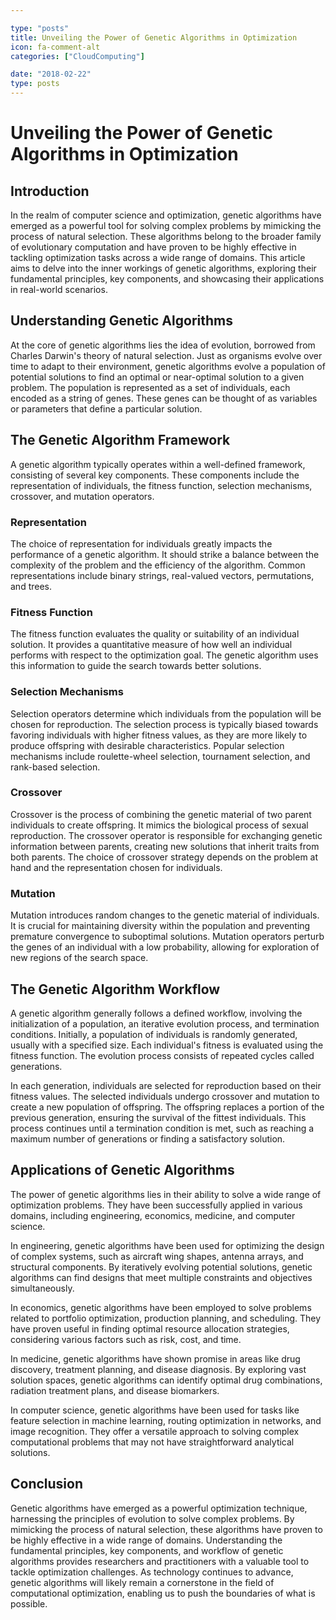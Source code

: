 ```yaml
---

type: "posts"
title: Unveiling the Power of Genetic Algorithms in Optimization
icon: fa-comment-alt
categories: ["CloudComputing"]

date: "2018-02-22"
type: posts
---
```





# Unveiling the Power of Genetic Algorithms in Optimization

## Introduction

In the realm of computer science and optimization, genetic algorithms have emerged as a powerful tool for solving complex problems by mimicking the process of natural selection. These algorithms belong to the broader family of evolutionary computation and have proven to be highly effective in tackling optimization tasks across a wide range of domains. This article aims to delve into the inner workings of genetic algorithms, exploring their fundamental principles, key components, and showcasing their applications in real-world scenarios.

## Understanding Genetic Algorithms

At the core of genetic algorithms lies the idea of evolution, borrowed from Charles Darwin's theory of natural selection. Just as organisms evolve over time to adapt to their environment, genetic algorithms evolve a population of potential solutions to find an optimal or near-optimal solution to a given problem. The population is represented as a set of individuals, each encoded as a string of genes. These genes can be thought of as variables or parameters that define a particular solution.

## The Genetic Algorithm Framework

A genetic algorithm typically operates within a well-defined framework, consisting of several key components. These components include the representation of individuals, the fitness function, selection mechanisms, crossover, and mutation operators.

### Representation

The choice of representation for individuals greatly impacts the performance of a genetic algorithm. It should strike a balance between the complexity of the problem and the efficiency of the algorithm. Common representations include binary strings, real-valued vectors, permutations, and trees.

### Fitness Function

The fitness function evaluates the quality or suitability of an individual solution. It provides a quantitative measure of how well an individual performs with respect to the optimization goal. The genetic algorithm uses this information to guide the search towards better solutions.

### Selection Mechanisms

Selection operators determine which individuals from the population will be chosen for reproduction. The selection process is typically biased towards favoring individuals with higher fitness values, as they are more likely to produce offspring with desirable characteristics. Popular selection mechanisms include roulette-wheel selection, tournament selection, and rank-based selection.

### Crossover

Crossover is the process of combining the genetic material of two parent individuals to create offspring. It mimics the biological process of sexual reproduction. The crossover operator is responsible for exchanging genetic information between parents, creating new solutions that inherit traits from both parents. The choice of crossover strategy depends on the problem at hand and the representation chosen for individuals.

### Mutation

Mutation introduces random changes to the genetic material of individuals. It is crucial for maintaining diversity within the population and preventing premature convergence to suboptimal solutions. Mutation operators perturb the genes of an individual with a low probability, allowing for exploration of new regions of the search space.

## The Genetic Algorithm Workflow

A genetic algorithm generally follows a defined workflow, involving the initialization of a population, an iterative evolution process, and termination conditions. Initially, a population of individuals is randomly generated, usually with a specified size. Each individual's fitness is evaluated using the fitness function. The evolution process consists of repeated cycles called generations.

In each generation, individuals are selected for reproduction based on their fitness values. The selected individuals undergo crossover and mutation to create a new population of offspring. The offspring replaces a portion of the previous generation, ensuring the survival of the fittest individuals. This process continues until a termination condition is met, such as reaching a maximum number of generations or finding a satisfactory solution.

## Applications of Genetic Algorithms

The power of genetic algorithms lies in their ability to solve a wide range of optimization problems. They have been successfully applied in various domains, including engineering, economics, medicine, and computer science.

In engineering, genetic algorithms have been used for optimizing the design of complex systems, such as aircraft wing shapes, antenna arrays, and structural components. By iteratively evolving potential solutions, genetic algorithms can find designs that meet multiple constraints and objectives simultaneously.

In economics, genetic algorithms have been employed to solve problems related to portfolio optimization, production planning, and scheduling. They have proven useful in finding optimal resource allocation strategies, considering various factors such as risk, cost, and time.

In medicine, genetic algorithms have shown promise in areas like drug discovery, treatment planning, and disease diagnosis. By exploring vast solution spaces, genetic algorithms can identify optimal drug combinations, radiation treatment plans, and disease biomarkers.

In computer science, genetic algorithms have been used for tasks like feature selection in machine learning, routing optimization in networks, and image recognition. They offer a versatile approach to solving complex computational problems that may not have straightforward analytical solutions.

## Conclusion

Genetic algorithms have emerged as a powerful optimization technique, harnessing the principles of evolution to solve complex problems. By mimicking the process of natural selection, these algorithms have proven to be highly effective in a wide range of domains. Understanding the fundamental principles, key components, and workflow of genetic algorithms provides researchers and practitioners with a valuable tool to tackle optimization challenges. As technology continues to advance, genetic algorithms will likely remain a cornerstone in the field of computational optimization, enabling us to push the boundaries of what is possible.